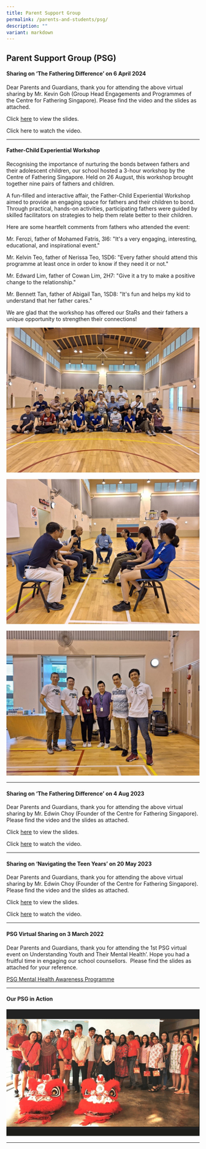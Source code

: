 ```yaml
---
title: Parent Support Group
permalink: /parents-and-students/psg/
description: ""
variant: markdown
---
```

## Parent Support Group (PSG)

#### Sharing on ‘The Fathering Difference’ on 6 April 2024

Dear Parents and Guardians, thank you for attending the above virtual sharing by Mr. Kevin Goh (Group Head Engagements and Programmes of the Centre for Fathering Singapore). Please find the video and the slides as attached.

Click [here](/files/Parents%20and%20Students/Parent%20Support%20Group/Father_Awareness_Talk___6_April_2024__Serangoon_Sec_.pdf) to view the slides.

Click here to watch the video.

<hr>

#### Father-Child Experiential Workshop

Recognising the importance of nurturing the bonds between fathers and their adolescent children, our school hosted a 3-hour workshop by the Centre of Fathering Singapore. Held on 26 August, this workshop brought together nine pairs of fathers and children. 

A fun-filled and interactive affair, the Father-Child Experiential Workshop aimed to provide an engaging space for fathers and their children to bond. Through practical, hands-on activities, participating fathers were guided by skilled facilitators on strategies to help them relate better to their children.

Here are some heartfelt comments from fathers who attended the event:

Mr. Ferozi, father of Mohamed Fatris, 3I6: "It's a very engaging, interesting, educational, and inspirational event."

Mr. Kelvin Teo, father of Nerissa Teo, 1SD6: "Every father should attend this programme at least once in order to know if they need it or not."

Mr. Edward Lim, father of Cowan Lim, 2H7: "Give it a try to make a positive change to the relationship."

Mr. Bennett Tan, father of Abigail Tan, 1SD8: "It's fun and helps my kid to understand that her father cares."

We are glad that the workshop has offered our StaRs and their fathers a unique opportunity to strengthen their connections!

![](/images/Parents%20&amp;%20Students/Parent%20Support%20Group%20(PSG)/fcew_1.jpg)

![](/images/Parents%20&amp;%20Students/Parent%20Support%20Group%20(PSG)/fcew_2.jpg)

![](/images/Parents%20&amp;%20Students/Parent%20Support%20Group%20(PSG)/fcew_3.jpg)

<hr>

#### Sharing on ‘The Fathering Difference’ on 4 Aug 2023

Dear Parents and Guardians, thank you for attending the above virtual sharing by Mr. Edwin Choy (Founder of the Centre for Fathering Singapore). Please find the video and the slides as attached.

Click [here](/files/Parent%20Support%20Group/the%20fathering%20difference%20slides_reduced.pdf) to view the slides.

Click [here](https://www.youtube.com/watch?v=xlXLjW97ig0) to watch the video.

<hr>

#### Sharing on ‘Navigating the Teen Years’ on 20 May 2023

Dear Parents and Guardians, thank you for attending the above virtual sharing by Mr. Edwin Choy (Founder of the Centre for Fathering Singapore). Please find the video and the slides as attached.

Click [here](/files/Parent%20Support%20Group/ntty2023%20notes%206.pdf) to view the slides.

Click [here](https://youtu.be/jR_n5v0yd1g) to watch the video.

<hr>

#### PSG Virtual Sharing on 3 March 2022
Dear Parents and Guardians, thank you for attending the 1st PSG virtual event on Understanding Youth and Their Mental Health’. Hope you had a fruitful time in engaging our school counsellors.&nbsp; Please find the slides as attached for your reference.

[PSG Mental Health Awareness Programme](/files/PSG%20Mental%20Health%20Awareness%20Programme%20-%203%20Mar%2022.pdf)

<hr>

#### Our PSG in Action

![](/images/parent%20support%20group%20in%20action.gif)

<hr>